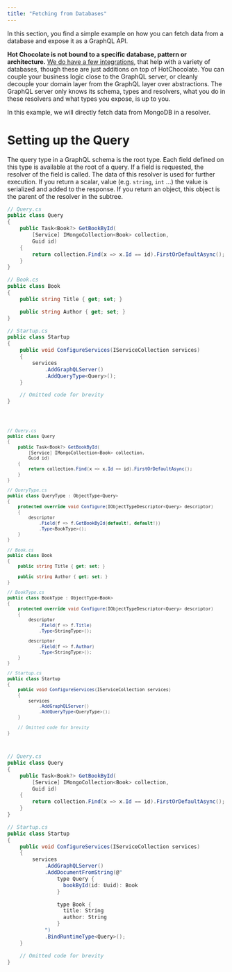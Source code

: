 ```yaml
---
title: "Fetching from Databases"
---
```


In this section, you find a simple example on how you can fetch data from a database and expose it as a GraphQL API.

**Hot Chocolate is not bound to a specific database, pattern or architecture.**
[We do have a few integrations](/docs/hotchocolate/v13/integrations), that help with a variety of databases, though these are just additions on top of HotChocolate.
You can couple your business logic close to the GraphQL server, or cleanly decouple your domain layer from the GraphQL layer over abstractions.
The GraphQL server only knows its schema, types and resolvers, what you do in these resolvers and what types you expose, is up to you.

In this example, we will directly fetch data from MongoDB in a resolver.

# Setting up the Query

The query type in a GraphQL schema is the root type. Each field defined on this type is available at the root of a query.
If a field is requested, the resolver of the field is called.
The data of this resolver is used for further execution.
If you return a scalar, value (e.g. `string`, `int` ...) the value is serialized and added to the response.
If you return an object, this object is the parent of the resolver in the subtree.

<ExampleTabs>
<Annotation>

```csharp
// Query.cs
public class Query
{
    public Task<Book?> GetBookById(
        [Service] IMongoCollection<Book> collection,
        Guid id)
    {
        return collection.Find(x => x.Id == id).FirstOrDefaultAsync();
    }
}

// Book.cs
public class Book
{
    public string Title { get; set; }

    public string Author { get; set; }
}

// Startup.cs
public class Startup
{
    public void ConfigureServices(IServiceCollection services)
    {
        services
            .AddGraphQLServer()
            .AddQueryType<Query>();
    }

    // Omitted code for brevity
}
```

</Annotation>
<Code>

```csharp
// Query.cs
public class Query
{
    public Task<Book?> GetBookById(
        [Service] IMongoCollection<Book> collection,
        Guid id)
    {
        return collection.Find(x => x.Id == id).FirstOrDefaultAsync();
    }
}

// QueryType.cs
public class QueryType : ObjectType<Query>
{
    protected override void Configure(IObjectTypeDescriptor<Query> descriptor)
    {
        descriptor
            .Field(f => f.GetBookById(default!, default!))
            .Type<BookType>();
    }
}

// Book.cs
public class Book
{
    public string Title { get; set; }

    public string Author { get; set; }
}

// BookType.cs
public class BookType : ObjectType<Book>
{
    protected override void Configure(IObjectTypeDescriptor<Query> descriptor)
    {
        descriptor
            .Field(f => f.Title)
            .Type<StringType>();

        descriptor
            .Field(f => f.Author)
            .Type<StringType>();
    }
}

// Startup.cs
public class Startup
{
    public void ConfigureServices(IServiceCollection services)
    {
        services
            .AddGraphQLServer()
            .AddQueryType<QueryType>();
    }

    // Omitted code for brevity
}
```

</Code>
<Schema>

```csharp
// Query.cs
public class Query
{
    public Task<Book?> GetBookById(
        [Service] IMongoCollection<Book> collection,
        Guid id)
    {
        return collection.Find(x => x.Id == id).FirstOrDefaultAsync();
    }
}

// Startup.cs
public class Startup
{
    public void ConfigureServices(IServiceCollection services)
    {
        services
            .AddGraphQLServer()
            .AddDocumentFromString(@"
                type Query {
                  bookById(id: Uuid): Book
                }

                type Book {
                  title: String
                  author: String
                }
            ")
            .BindRuntimeType<Query>();
    }

    // Omitted code for brevity
}
```

</Schema>
</ExampleTabs>
